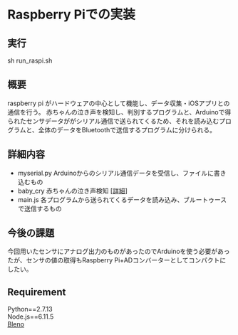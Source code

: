 # Raspberry Piでの実装
## 実行
sh run_raspi.sh

## 概要
raspberry pi がハードウェアの中心として機能し、データ収集・iOSアプリとの通信を行う。
赤ちゃんの泣き声を検知し、判別するプログラムと、Arduinoで得られたセンサデータががシリアル通信で送られてくるため、それを読み込むプログラムと、全体のデータをBluetoothで送信するプログラムに分けられる。

## 詳細内容
- myserial.py Arduinoからのシリアル通信データを受信し、ファイルに書き込むもの
- baby_cry 赤ちゃんの泣き声検知 [[詳細](https://github.com/jphacks/TK_1716/blob/master/raspi/baby_cry/README.md)]
- main.js 各プログラムから送られてくるデータを読み込み、ブルートゥースで送信するもの

## 今後の課題
今回用いたセンサにアナログ出力のものがあったのでArduinoを使う必要があったが、センサの値の取得もRaspberry Pi+ADコンバーターとしてコンパクトにしたい。

## Requirement
Python==2.7.13 <br>
Node.js==6.11.5 <br>
[Bleno](https://github.com/sandeepmistry/bleno)
